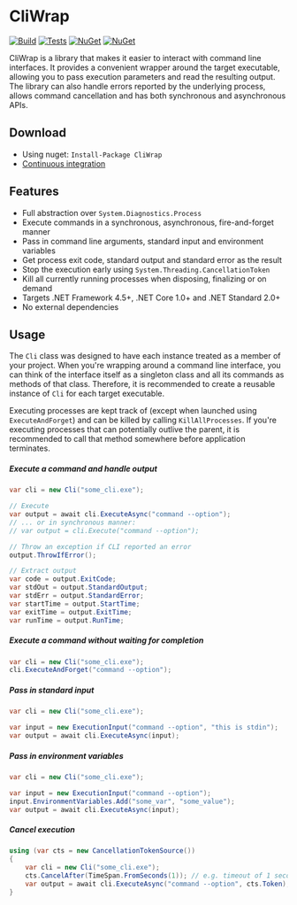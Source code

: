 # CliWrap

[![Build](https://img.shields.io/appveyor/ci/Tyrrrz/CliWrap/master.svg)](https://ci.appveyor.com/project/Tyrrrz/CliWrap)
[![Tests](https://img.shields.io/appveyor/tests/Tyrrrz/CliWrap/master.svg)](https://ci.appveyor.com/project/Tyrrrz/CliWrap)
[![NuGet](https://img.shields.io/nuget/v/CliWrap.svg)](https://nuget.org/packages/CliWrap)
[![NuGet](https://img.shields.io/nuget/dt/CliWrap.svg)](https://nuget.org/packages/CliWrap)

CliWrap is a library that makes it easier to interact with command line interfaces. It provides a convenient wrapper around the target executable, allowing you to pass execution parameters and read the resulting output. The library can also handle errors reported by the underlying process, allows command cancellation and has both synchronous and asynchronous APIs.

## Download

- Using nuget: `Install-Package CliWrap`
- [Continuous integration](https://ci.appveyor.com/project/Tyrrrz/CliWrap)

## Features

- Full abstraction over `System.Diagnostics.Process`
- Execute commands in a synchronous, asynchronous, fire-and-forget manner
- Pass in command line arguments, standard input and environment variables
- Get process exit code, standard output and standard error as the result
- Stop the execution early using `System.Threading.CancellationToken`
- Kill all currently running processes when disposing, finalizing or on demand
- Targets .NET Framework 4.5+, .NET Core 1.0+ and .NET Standard 2.0+
- No external dependencies

## Usage

The `Cli` class was designed to have each instance treated as a member of your project. When you're wrapping around a command line interface, you can think of the interface itself as a singleton class and all its commands as methods of that class. Therefore, it is recommended to create a reusable instance of `Cli` for each target executable.

Executing processes are kept track of (except when launched using `ExecuteAndForget`) and can be killed by calling `KillAllProcesses`. If you're executing processes that can potentially outlive the parent, it is recommended to call that method somewhere before application terminates.

##### Execute a command and handle output

```c#
var cli = new Cli("some_cli.exe");

// Execute
var output = await cli.ExecuteAsync("command --option");
// ... or in synchronous manner:
// var output = cli.Execute("command --option");

// Throw an exception if CLI reported an error
output.ThrowIfError();

// Extract output
var code = output.ExitCode;
var stdOut = output.StandardOutput;
var stdErr = output.StandardError;
var startTime = output.StartTime;
var exitTime = output.ExitTime;
var runTime = output.RunTime;
```

##### Execute a command without waiting for completion

```c#
var cli = new Cli("some_cli.exe");
cli.ExecuteAndForget("command --option");
```

##### Pass in standard input

```c#
var cli = new Cli("some_cli.exe");

var input = new ExecutionInput("command --option", "this is stdin");
var output = await cli.ExecuteAsync(input);
```

##### Pass in environment variables

```c#
var cli = new Cli("some_cli.exe");

var input = new ExecutionInput("command --option");
input.EnvironmentVariables.Add("some_var", "some_value");
var output = await cli.ExecuteAsync(input);
```

##### Cancel execution

```c#
using (var cts = new CancellationTokenSource())
{
	var cli = new Cli("some_cli.exe");
    cts.CancelAfter(TimeSpan.FromSeconds(1)); // e.g. timeout of 1 second
    var output = await cli.ExecuteAsync("command --option", cts.Token);
}
```
